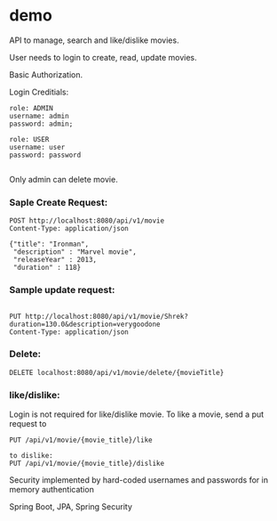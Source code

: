 # demo
 API to manage, search and like/dislike movies.
 
 
 User needs to login to  create, read, update movies.
 
 
 Basic Authorization. 
 
 Login Creditials: 
```
role: ADMIN
username: admin 
password: admin; 
 
role: USER 
username: user 
password: password
 
 ```
 Only admin can delete movie.
 
 ### Saple Create Request:
 ```
 POST http://localhost:8080/api/v1/movie
Content-Type: application/json

{"title": "Ironman",
  "description" : "Marvel movie",
  "releaseYear" : 2013,
  "duration" : 118}
  ```
 ### Sample update request:
 ```

PUT http://localhost:8080/api/v1/movie/Shrek?duration=130.0&description=verygoodone
Content-Type: application/json

```
 ### Delete: 
 ```
 DELETE localhost:8080/api/v1/movie/delete/{movieTitle}
 ```
### like/dislike: 
Login is not required for like/dislike movie. 
To like a movie, send a put request to 
```
PUT /api/v1/movie/{movie_title}/like

to dislike: 
PUT /api/v1/movie/{movie_title}/dislike

```

Security implemented by hard-coded usernames and passwords for in memory authentication


Spring Boot, JPA, Spring Security
